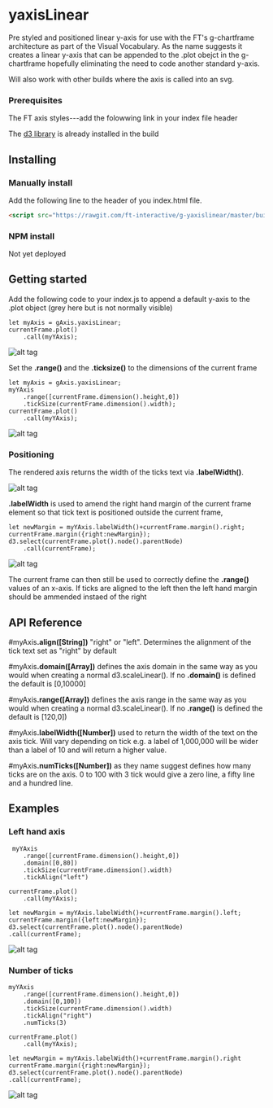 # yaxisLinear

Pre styled and positioned linear y-axis for use with the FT's g-chartframe architecture as part of the Visual Vocabulary. As the name suggests it creates a linear y-axis that can be appended to the .plot obejct in the g-chartframe hopefully eliminating the need to code another standard y-axis.

Will also work with other builds where the axis is called into an svg.



### Prerequisites
The FT axis styles---add the folowwing link in your index file header

The [d3 library](https://d3js.org/) is already installed in the build

## Installing
### Manually install

Add the following line to the header of you index.html file.

``` html
<script src="https://rawgit.com/ft-interactive/g-yaxislinear/master/build/g-yaxislinear.js"> </script>

```


### NPM install
Not yet deployed

## Getting started
Add the following code to your index.js to append a default y-axis to the .plot object (grey here but is not normally visible)

```
let myAxis = gAxis.yaxisLinear;
currentFrame.plot()
	.call(myYAxis);
```

![alt tag](https://github.com/ft-interactive/g-yaxislinear/blob/master/images/initialPlot.png)

Set the <b>.range()</b> and the <b>.ticksize()</b> to the dimensions of the current frame

```
let myAxis = gAxis.yaxisLinear;
myYAxis
    .range([currentFrame.dimension().height,0])
    .tickSize(currentFrame.dimension().width);
currentFrame.plot()
	.call(myYAxis);
```
![alt tag](https://github.com/ft-interactive/g-yaxislinear/blob/master/images/amendedPlot.png)


### Positioning
The rendered axis returns the width of the ticks text via <b>.labelWidth()</b>.

![alt tag](https://github.com/ft-interactive/g-yaxislinear/blob/master/images/yOffsetLabel.png)

<b>.labelWidth</b> is used to amend the right hand margin of the current frame element so that tick text is positioned outside the current frame,

```
let newMargin = myYAxis.labelWidth()+currentFrame.margin().right;
currentFrame.margin({right:newMargin});
d3.select(currentFrame.plot().node().parentNode)
	.call(currentFrame);
```

![alt tag](https://github.com/ft-interactive/g-yaxislinear/blob/master/images/newWidth.png)

The current frame can then still be used to correctly define the <b>.range()</b> values of an x-axis. If ticks are aligned to the left then the left hand margin should be ammended instaed of the right

## API Reference

#myAxis<b>.align([String])</b> "right" or "left". Determines the alignment of the tick text set as "right" by default

#myAxis<b>.domain([Array])</b> defines the axis domain in the same way as you would when creating a normal d3.scaleLinear(). If no <b>.domain()</b> is defined the default is [0,10000]

#myAxis<b>.range([Array])</b> defines the axis  range in the same way as you would when creating a normal d3.scaleLinear(). If no <b>.range()</b> is defined the default is [120,0])

#myAxis<b>.labelWidth([Number])</b> used to return the width of the text on the axis tick. Will vary depending on tick e.g. a label of 1,000,000 will be wider than a label of 10 and will return a higher value.

#myAxis<b>.numTicks([Number])</b> as they name suggest defines how many ticks are on the axis. 0 to 100 with 3 tick would give a zero line, a fifty line and a hundred line.

## Examples
### Left hand axis

```
 myYAxis
	.range([currentFrame.dimension().height,0])
	.domain([0,80])
	.tickSize(currentFrame.dimension().width)
	.tickAlign("left")

currentFrame.plot()
	.call(myYAxis);

let newMargin = myYAxis.labelWidth()+currentFrame.margin().left;
currentFrame.margin({left:newMargin});
d3.select(currentFrame.plot().node().parentNode)
.call(currentFrame);
```

![alt tag](https://github.com/ft-interactive/g-yaxislinear/blob/master/images/leftAligh.png)

### Number of ticks

```
myYAxis
	.range([currentFrame.dimension().height,0])
	.domain([0,100])
	.tickSize(currentFrame.dimension().width)
	.tickAlign("right")
	.numTicks(3)

currentFrame.plot()
	.call(myYAxis);

let newMargin = myYAxis.labelWidth()+currentFrame.margin().right
currentFrame.margin({right:newMargin});
d3.select(currentFrame.plot().node().parentNode)
.call(currentFrame);
```

![alt tag](https://github.com/ft-interactive/g-yaxislinear/blob/master/images/numTicks.png)



